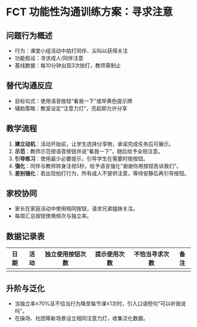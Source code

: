 # FCT 功能性沟通训练方案：寻求注意

## 问题行为概述
- 行为：课堂小组活动中拍打同伴、尖叫以获得关注
- 功能假设：寻求成人/同伴注意
- 基线数据：每10分钟出现3次拍打，教师需制止

## 替代沟通反应
- 目标句式：使用语音按钮“看我一下”或举黄色提示牌
- 辅助策略：教室设定“注意力灯”，亮起即允许分享

## 教学流程
1. **建立动机**：活动开始前，让学生选择分享物，承诺完成任务后可展示。
2. **示范**：教师示范按语音按钮并说“看我一下”，随后给予全班注意。
3. **引导练习**：使用最少必要提示，引导学生在需要时按按钮。
4. **强化**：同伴与教师转身注视5秒，给予语言强化“谢谢你用按钮告诉我们”。
5. **差别强化**：若出现拍打行为，所有成人不提供注意，等待安静后再引导按钮。

## 家校协同
- 家长在家庭活动中使用相同按钮，请求兄弟姐妹关注。
- 每周汇总按钮使用频次与独立率。

## 数据记录表
| 日期 | 活动 | 独立使用按钮次数 | 提示使用次数 | 不恰当寻求次数 | 备注 |
| --- | --- | --- | --- | --- | --- |
| | | | | | |

## 升阶与泛化
- 当独立率≥70%且不恰当行为降至每节课≤1次时，引入口语短句“可以听我说吗”。
- 在操场、社团等新场景设立相同注意力灯，收集泛化数据。
